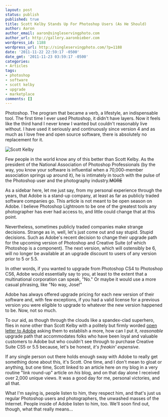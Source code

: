 ```yaml
---
layout: post
status: publish
published: true
title: Scott Kelby Stands Up For Photoshop Users (As He Should)
author: Aaron
author_email: aaron@singleservingphoto.com
author_url: http://gallery.aaronbieber.com
wordpress_id: 1188
wordpress_url: http://singleservingphoto.com/?p=1188
date: '2011-11-22 22:59:17 -0500'
date_gmt: '2011-11-23 03:59:17 -0500'
categories:
- Articles
tags:
- photoshop
- software
- scott kelby
- upgrade
- marketplace
comments: []
---
```

Photoshop. The program that became a verb, a lifestyle, an indispensable
tool. The first time I ever used Photoshop, it didn't have layers. Now
it feels like the third hand I never knew I wanted but couldn't
reasonably live without. I have used it seriously and continuously since
version 4 and as much as I love free and open source software, there is
absolutely no replacement for it.

![Scott
Kelby](http://singleservingphoto.com/wp-content/uploads/2011/11/scott-k1.png "Scott Kelby")

Few people in the world know any of this better than Scott Kelby. As the
president of the National Association of Photoshop Professionals (by the
way, you know your software is influential when a 70,000-member
association springs up around it), he is intimately in touch with the
pulse of the Photoshop user and the photography industry.~~MORE~~

As a sidebar here, let me just say, from my personal experience through
the years, that Adobe is a stand-up company, at least as far as publicly
traded software companies go. This article is not meant to be open
season on Adobe. I believe Photoshop Lightroom to be one of the greatest
tools any photographer has ever had access to, and little could change
that at this point.

Nevertheless, sometimes publicly traded companies make strange
decisions. Strange as in, well, let's just come out and say stupid.
Stupid decisions. Such as Adobe's recent decision to change their
upgrade path for the upcoming version of Photoshop and Creative Suite
(of which Photoshop is a component). The next version, which will
ostensibly be 6, will no longer be available at an upgrade discount to
users of any version prior to 5 or 5.5.

In other words, if you wanted to upgrade from Photoshop CS4 to Photoshop
CS6, Adobe would essentially say to you, at least to the extent that a
multinational corporation can speak, "No." Or maybe it would use a more
casual phrasing, like "No way, Jose!"

Adobe has always offered upgrade pricing for each new version of their
software and, with few exceptions, if you had a valid license for a
previous version you were eligible to upgrade to whatever the new
version happened to be. Now, not so much.

To our aid, as though through the clouds like a spandex-clad superhero,
flies in none other than Scott Kelby with a politely but firmly worded
[open letter to
Adobe](http://www.scottkelby.com/blog/2011/archives/22903) asking them to
establish a more, how can I put it, _reasonable_ upgrade path that
accommodates folks who have been loyal and valuable customers to Adobe
but who couldn't see through to purchase Creative Suite CS5 or 5.5
because, let's be honest, _it's freakin' expensive_.

If any single person out there holds enough sway with Adobe to really
get something done about this, it's Scott. One time, and I don't mean to
gloat or anything, but one time, Scott linked to an article here on my
blog in a very routine "link round-up" article on _his_ blog, and on
that day alone I received over 2,000 unique views. It was a good day for
me, personal victories, and all that.

What I'm saying is, people listen to him, they respect him, and that's
just us regular Photoshop users and photographers, the unwashed masses
of the Internet. People inside of Adobe listen to him, too. We'll soon
find out, though, what that really means...
